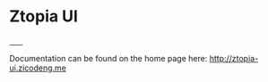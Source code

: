 # Ztopia UI

<a href="https://www.npmjs.com/package/ztopia-ui" target="_blank">
  <img src="https://badgen.net/npm/v/ztopia-ui" alt="">
</a>

<a href="https://www.npmjs.com/package/ztopia-ui" target="_blank">
  <img src="https://badgen.net/npm/dt/ztopia-ui" alt="">
</a>

<a href="https://github.com/zicodeng/ztopia-ui/stargazers" target="_blank">
  <img src="https://badgen.net/github/stars/zicodeng/ztopia-ui" alt="">
</a>

<a href="https://github.com/zicodeng/ztopia-ui/network/members" target="_blank">
  <img src="https://badgen.net/github/forks/zicodeng/ztopia-ui" alt="">
</a>

<a href="https://github.com/zicodeng/ztopia-ui/graphs/contributors" target="_blank">
  <img src="https://badgen.net/github/contributors/zicodeng/ztopia-ui" alt="">
</a>

<a href="https://travis-ci.org/zicodeng/ztopia-ui" target="_blank">
  <img src="https://badgen.net/travis/zicodeng/ztopia-ui" alt="">
</a>

<a href="LICENSE.md" target="_blank">
  <img src="https://badgen.net/badge/license/MIT/blue" alt="">
</a>

Documentation can be found on the home page here: http://ztopia-ui.zicodeng.me
